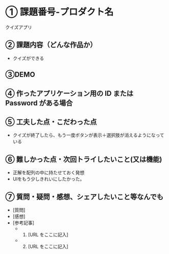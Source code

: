 # ① 課題番号-プロダクト名

クイズアプリ

## ② 課題内容（どんな作品か）

- クイズができる
## ③DEMO


## ④ 作ったアプリケーション用の ID または Password がある場合


## ⑤ 工夫した点・こだわった点

- クイズが終了したら、もう一度ボタンが表示＋選択肢が消えるようになっている


## ⑥ 難しかった点・次回トライしたいこと(又は機能)

- 正解を配列の中に持たせておく発想
- UIをもう少しきれいにしたかった。

## ⑦ 質問・疑問・感想、シェアしたいこと等なんでも

- [質問]
- [感想]
- [参考記事]
  - 1. [URL をここに記入]
  - 2. [URL をここに記入]
